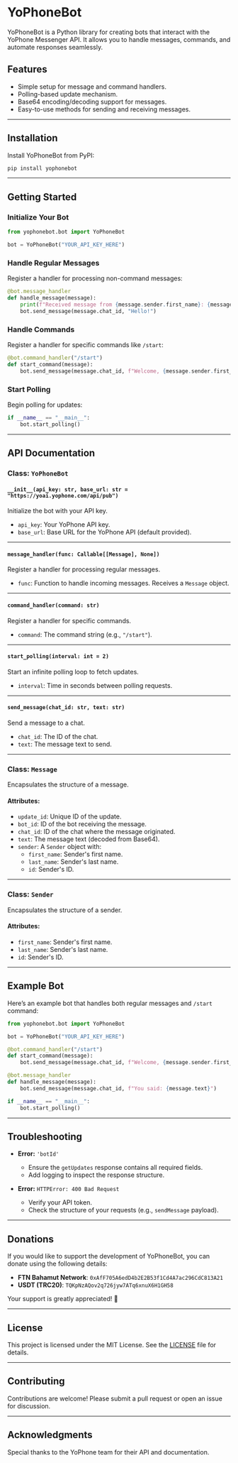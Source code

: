 # YoPhoneBot

YoPhoneBot is a Python library for creating bots that interact with the YoPhone Messenger API. It allows you to handle messages, commands, and automate responses seamlessly.

## Features

- Simple setup for message and command handlers.
- Polling-based update mechanism.
- Base64 encoding/decoding support for messages.
- Easy-to-use methods for sending and receiving messages.

---

## Installation

Install YoPhoneBot from PyPI:

```bash
pip install yophonebot
```

---

## Getting Started

### Initialize Your Bot

```python
from yophonebot.bot import YoPhoneBot

bot = YoPhoneBot("YOUR_API_KEY_HERE")
```

### Handle Regular Messages

Register a handler for processing non-command messages:

```python
@bot.message_handler
def handle_message(message):
    print(f"Received message from {message.sender.first_name}: {message.text}")
    bot.send_message(message.chat_id, "Hello!")
```

### Handle Commands

Register a handler for specific commands like `/start`:

```python
@bot.command_handler("/start")
def start_command(message):
    bot.send_message(message.chat_id, f"Welcome, {message.sender.first_name}!")
```

### Start Polling

Begin polling for updates:

```python
if __name__ == "__main__":
    bot.start_polling()
```

---

## API Documentation

### Class: `YoPhoneBot`

#### `__init__(api_key: str, base_url: str = "https://yoai.yophone.com/api/pub")`

Initialize the bot with your API key.

- `api_key`: Your YoPhone API key.
- `base_url`: Base URL for the YoPhone API (default provided).

---

#### `message_handler(func: Callable[[Message], None])`

Register a handler for processing regular messages.

- `func`: Function to handle incoming messages. Receives a `Message` object.

---

#### `command_handler(command: str)`

Register a handler for specific commands.

- `command`: The command string (e.g., `"/start"`).

---

#### `start_polling(interval: int = 2)`

Start an infinite polling loop to fetch updates.

- `interval`: Time in seconds between polling requests.

---

#### `send_message(chat_id: str, text: str)`

Send a message to a chat.

- `chat_id`: The ID of the chat.
- `text`: The message text to send.

---

### Class: `Message`

Encapsulates the structure of a message.

#### Attributes:

- `update_id`: Unique ID of the update.
- `bot_id`: ID of the bot receiving the message.
- `chat_id`: ID of the chat where the message originated.
- `text`: The message text (decoded from Base64).
- `sender`: A `Sender` object with:
  - `first_name`: Sender's first name.
  - `last_name`: Sender's last name.
  - `id`: Sender's ID.

---

### Class: `Sender`

Encapsulates the structure of a sender.

#### Attributes:

- `first_name`: Sender's first name.
- `last_name`: Sender's last name.
- `id`: Sender's ID.

---

## Example Bot

Here’s an example bot that handles both regular messages and `/start` command:

```python
from yophonebot.bot import YoPhoneBot

bot = YoPhoneBot("YOUR_API_KEY_HERE")

@bot.command_handler("/start")
def start_command(message):
    bot.send_message(message.chat_id, f"Welcome, {message.sender.first_name}!")

@bot.message_handler
def handle_message(message):
    bot.send_message(message.chat_id, f"You said: {message.text}")

if __name__ == "__main__":
    bot.start_polling()
```

---

## Troubleshooting

- **Error:** `'botId'`

  - Ensure the `getUpdates` response contains all required fields.
  - Add logging to inspect the response structure.

- **Error:** `HTTPError: 400 Bad Request`

  - Verify your API token.
  - Check the structure of your requests (e.g., `sendMessage` payload).

---

## Donations

If you would like to support the development of YoPhoneBot, you can donate using the following details:

- **FTN Bahamut Network**: `0xAfF705A6edD4b2E2B53f1Cd4A7ac296CdC813A21`
- **USDT (TRC20)**: `TQKpNzAQov2q726jyw7ATq6xnuX6H1GH58`

Your support is greatly appreciated! 💖

---

## License

This project is licensed under the MIT License. See the [LICENSE](LICENSE) file for details.

---

## Contributing

Contributions are welcome! Please submit a pull request or open an issue for discussion.

---

## Acknowledgments

Special thanks to the YoPhone team for their API and documentation.


